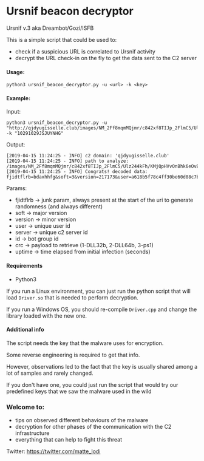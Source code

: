# Ursnif beacon decryptor

Ursnif v.3 aka Dreambot/Gozi/ISFB

This is a simple script that could be used to:
* check if a suspicious URL is correlated to Ursnif activity
* decrypt the URL check-in on the fly to get the data sent to the C2 server

#### Usage:
```
python3 ursnif_beacon_decryptor.py -u <url> -k <key>

```

#### Example:
Input:
```
python3 ursnif_beacon_decryptor.py -u "http://qjdyugisselle.club/images/NM_2Ff8mqmMQjmr/c842xf8TIJp_2FlmC5/Ulz244kFh/KMjQpHVvOnBhk6eOvBBW/R_2FCf2Bk9wZXqeGcBS/IAHu5OfIJa7Y941YuvL1XM/i2RXCwmaVXV_2/ByGxravm/Dt1GoxZJ9b2BbnKWLrfphW9/8pKXBhb9Yi/n0AEln6Sc_2BilzFW/k_2B_2Fy1/Q3.avi" -k "10291029JSJUYNHG"
```
Output:
```
[2019-04-15 11:24:25 - INFO] c2 domain: 'qjdyugisselle.club'
[2019-04-15 11:24:25 - INFO] path to analyze: /images/NM_2Ff8mqmMQjmr/c842xf8TIJp_2FlmC5/Ulz244kFh/KMjQpHVvOnBhk6eOvBBW/R_2FCf2Bk9wZXqeGcBS/IAHu5OfIJa7Y941YuvL1XM/i2RXCwmaVXV_2/ByGxravm/Dt1GoxZJ9b2BbnKWLrfphW9/8pKXBhb9Yi/n0AEln6Sc_2BilzFW/k_2B_2Fy1/Q3.avi
[2019-04-15 11:24:25 - INFO] Congrats! decoded data: fjidtflrb=bdaxhhfg&soft=3&version=217173&user=a618b5f78c4ff30be60d08c7ba561278&server=12&id=3274&crc=3&uptime=11
```

Params:
* fjidtflrb -> junk param, always present at the start of the uri to generate randomness (and always different)
* soft -> major version
* version -> minor version
* user -> unique user id
* server -> unique c2 server id
* id -> bot group id
* crc -> payload to retrieve (1-DLL32b, 2-DLL64b, 3-ps1)
* uptime -> time elapsed from initial infection (seconds)


#### Requirements
* Python3

If you run a Linux environment, you can just run the python script that will load `Driver.so` that is needed to perform decryption.

If you run a Windows OS, you should re-compile `Driver.cpp` and change the library loaded with the new one.

#### Additional info
The script needs the key that the malware uses for encryption.

Some reverse engineering is required to get that info.

However, observations led to the fact that the key is usually shared among a lot of samples and rarely changed.

If you don't have one, you could just run the script that would try our predefined keys that we saw the malware used in the wild

### Welcome to:
* tips on observed different behaviours of the malware
* decryption for other phases of the communication with the C2 infrastructure
* everything that can help to fight this threat

Twitter: https://twitter.com/matte_lodi


